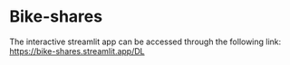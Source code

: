 # Bike-shares

The interactive streamlit app can be accessed through the following link: https://bike-shares.streamlit.app/DL
